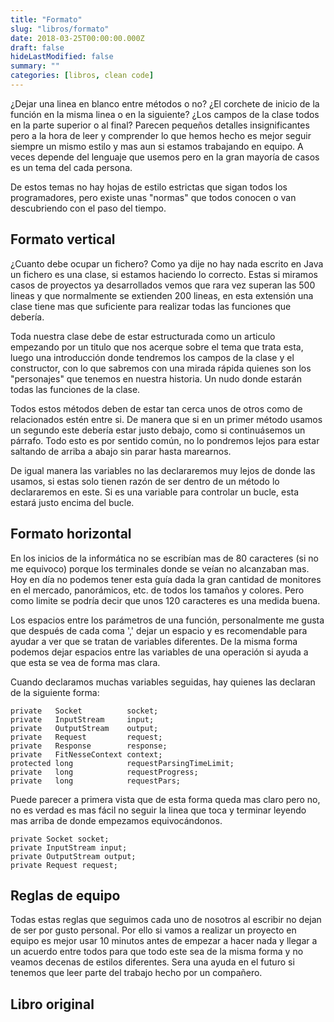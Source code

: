 ```yaml
---
title: "Formato"
slug: "libros/formato"
date: 2018-03-25T00:00:00.000Z
draft: false
hideLastModified: false
summary: ""
categories: [libros, clean code]
---
```



  ¿Dejar una linea en blanco entre métodos o no? ¿El corchete de inicio de la
  función en la misma linea o en la siguiente? ¿Los campos de la clase todos en
  la parte superior o al final? Parecen pequeños detalles insignificantes pero a
  la hora de leer y comprender lo que hemos hecho es mejor seguir siempre un
  mismo estilo y mas aun si estamos trabajando en equipo. A veces depende del
  lenguaje que usemos pero en la gran mayoría de casos es un tema del cada
  persona.
  
  De estos temas no hay hojas de estilo estrictas que sigan todos los
  programadores, pero existe unas "normas" que todos conocen o van descubriendo
  con el paso del tiempo.

## Formato vertical

  ¿Cuanto debe ocupar un fichero? Como ya dije no hay nada escrito en Java un
  fichero es una clase, si estamos haciendo lo correcto. Estas si miramos casos
  de proyectos ya desarrollados vemos que rara vez superan las 500 lineas y que
  normalmente se extienden 200 lineas, en esta extensión una clase tiene mas que
  suficiente para realizar todas las funciones que debería.
  
  Toda nuestra clase debe de estar estructurada como un articulo empezando por
  un titulo que nos acerque sobre el tema que trata esta, luego una introducción
  donde tendremos los campos de la clase y el constructor, con lo que sabremos
  con una mirada rápida quienes son los "personajes" que tenemos en nuestra
  historia. Un nudo donde estarán todas las funciones de la clase. 
  
  Todos estos métodos deben de estar tan cerca unos de otros como de
  relacionados estén entre si. De manera que si en un primer método usamos un
  segundo este debería estar justo debajo, como si continuásemos un párrafo.
  Todo esto es por sentido común, no lo pondremos lejos para estar saltando de
  arriba a abajo sin parar hasta marearnos.
  
  De igual manera las variables no las declararemos muy lejos de donde las
  usamos, si estas solo tienen razón de ser dentro de un método lo declararemos
  en este. Si es una variable para controlar un bucle, esta estará justo encima
  del bucle.

## Formato horizontal

  En los inicios de la informática no se escribían mas de 80 caracteres (si no
  me equivoco) porque los terminales donde se veían no alcanzaban mas. Hoy en
  día no podemos tener esta guía dada la gran cantidad de monitores en el
  mercado, panorámicos, etc. de todos los tamaños y colores. Pero como limite se
  podría decir que unos 120 caracteres es una medida buena.
  
  Los espacios entre los parámetros de una función, personalmente me gusta que
  después de cada coma ',' dejar un espacio y es recomendable para ayudar a ver
  que se tratan de variables diferentes. De la misma forma podemos dejar
  espacios entre las variables de una operación si ayuda a que esta se vea de
  forma mas clara.
  
  Cuando declaramos muchas variables seguidas, hay quienes las declaran de la
  siguiente forma:
  
  ``````````````````````````````````````````````````````````````````````````````
  private   Socket          socket;
  private   InputStream     input;
  private   OutputStream    output;
  private   Request         request;
  private   Response        response;
  private   FitNesseContext context;
  protected long            requestParsingTimeLimit;
  private   long            requestProgress;
  private   long            requestPars;
  ``````````````````````````````````````````````````````````````````````````````
  
  Puede parecer a primera vista que de esta forma queda mas claro pero no, no es
  verdad es mas fácil no seguir la linea que toca y terminar leyendo mas arriba
  de donde empezamos equivocándonos.
  
  ``````````````````````````````````````````````````````````````````````````````
  private Socket socket;
  private InputStream input;
  private OutputStream output;
  private Request request;
  ``````````````````````````````````````````````````````````````````````````````

## Reglas de equipo

  Todas estas reglas que seguimos cada uno de nosotros al escribir no dejan de
  ser por gusto personal. Por ello si vamos a realizar un proyecto en equipo es
  mejor usar 10 minutos antes de empezar a hacer nada y llegar a un acuerdo
  entre todos para que todo este sea de la misma forma y no veamos decenas de
  estilos diferentes. Sera una ayuda en el futuro si tenemos que leer parte del
  trabajo hecho por un compañero.

## Libro original

[Libro original]: https://leer.amazon.es/kp/embed?asin=B001GSTOAM&preview=newtab&linkCode=kpe&ref_=cm_sw_r_kb_dp_bopYAb3Y71AX3&tag=5413

